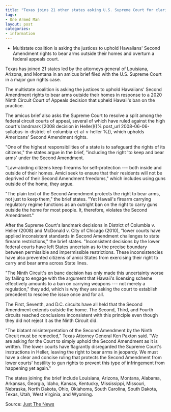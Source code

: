 ```yaml
---
title: "Texas joins 21 other states asking U.S. Supreme Court for clarity on major gun rights case"
tags:
- One Armed Man
layout: post
categories:
- information
---
```


- Multistate coalition is asking the justices to uphold Hawaiians' Second Amendment rights to bear arms outside their homes and overturn a federal appeals court.

Texas has joined 21 states led by the attorneys general of Louisiana, Arizona, and Montana in an amicus brief filed with the U.S. Supreme Court in a major gun rights case.

The multistate coalition is asking the justices to uphold Hawaiians' Second Amendment rights to bear arms outside their homes in response to a 2020 Ninth Circuit Court of Appeals decision that upheld Hawaii's ban on the practice.

The amicus brief also asks the Supreme Court to resolve a split among the federal circuit courts of appeal, several of which have ruled against the high court's landmark [2008 decision in Heller]({% post_url 2008-06-06-syllabus-in-district-of-columbia-et-al-v-heller %}), which upholds Americans' Second Amendment rights.

"One of the highest responsibilities of a state is to safeguard the rights of its citizens," the states argue in the brief, "including the right 'to keep and bear arms' under the Second Amendment.

"Law-abiding citizens keep firearms for self-protection --- both inside and outside of their homes. Amici seek to ensure that their residents will not be deprived of their Second Amendment freedoms," which includes using guns outside of the home, they argue.

"The plain text of the Second Amendment protects the right to bear arms, not just to keep them," the brief states. "Yet Hawaii's firearm carrying regulatory regime functions as an outright ban on the right to carry guns outside the home for most people. It, therefore, violates the Second Amendment."

After the Supreme Court's landmark decisions in District of Columbia v. Heller (2008) and McDonald v. City of Chicago (2010), "lower courts have applied inconsistent standards in Second Amendment challenges to state firearm restrictions," the brief states. "Inconsistent decisions by the lower federal courts have left States uncertain as to the precise boundary between permissible and impermissible restrictions. These inconsistencies have also prevented citizens of amici States from exercising their right to carry and bear arms across State lines.

"The Ninth Circuit's en banc decision has only made this uncertainty worse by failing to engage with the argument that Hawaii's licensing scheme effectively amounts to a ban on carrying weapons --- not merely a regulation," they add, which is why they are asking the court to establish precedent to resolve the issue once and for all.

The First, Seventh, and D.C. circuits have all held that the Second Amendment extends outside the home. The Second, Third, and Fourth circuits reached conclusions inconsistent with this principle even though they did not reject it as the Ninth Circuit did.

"The blatant misinterpretation of the Second Amendment by the Ninth Circuit must be remedied," Texas Attorney General Ken Paxton said. "We are asking for the Court to simply uphold the Second Amendment as it is written. The lower courts have flagrantly disregarded the Supreme Court's instructions in Heller, leaving the right to bear arms in jeopardy. We must have a clear and concise ruling that protects the Second Amendment from lower courts' hostility to gun rights to prevent this type of infringement from happening yet again."

The states joining the brief include Louisiana, Arizona, Montana, Alabama, Arkansas, Georgia, Idaho, Kansas, Kentucky, Mississippi, Missouri, Nebraska, North Dakota, Ohio, Oklahoma, South Carolina, South Dakota, Texas, Utah, West Virginia, and Wyoming.

Source: [Just The News](https://justthenews.com/nation/states/texas-joins-seeking-supreme-court-clarity-second-amendment-rights)
